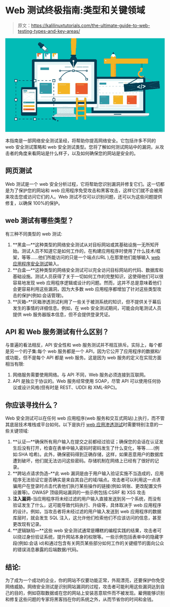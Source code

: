 # Web 测试终极指南:类型和关键领域

> 原文：<https://kalilinuxtutorials.com/the-ultimate-guide-to-web-testing-types-and-key-areas/>

[![](img//e86cf0ef90042212601971d929e51515.png)](https://blogger.googleusercontent.com/img/a/AVvXsEh9A8DJDtjMUj7Un3sRV8eh6B400T0MnYst5EZLc0QGQk-rlYT8nX25ztC79UR-DtRlr2xQCK6oois0TVwflcT8WUWK3hxPcBPCyHO5ynH2_uX7crDwNEXUQ0juz7X2NnUKKal2KiUQM8inMDXGusKM8e6rNuCxmtuubvIx8UDkjyK3UE5O_UPftIFjPg=s16000)

本指南是一部网络安全测试圣经，将帮助你提高网络安全。它包括许多不同的 web 安全测试策略和 web 安全测试类型。您将了解如何测试网站中的漏洞，从攻击者的角度来看网站是什么样子，以及如何确保您的网站是安全的。

## **网页测试**

Web 测试是一个 web 安全分析过程，它将帮助您识别漏洞并修复它们。这一切都是为了保护您的网站和 web 应用程序免受攻击和黑客攻击，这样它们就不会被用来攻击您或访问它们的人。Web 测试不仅可以识别问题，还可以为这些问题提供修复，以确保 100%的保护。

## web 测试有哪些类型？

有三种不同类型的 web 测试:

1.  **黑盒—**这种类型的网络安全测试从对目标网站或其基础设施一无所知开始。测试人员不知道它是如何工作的，在构建应用程序时使用了什么技术/框架，等等……他们所能访问的只是一个端点(URL ),在那里他们能够输入 [web 应用程序安全测试](https://www.getastra.com/blog/security-audit/web-application-security-testing/)输入。
2.  **白盒—**这种类型的网络安全测试可以完全访问目标网站的代码、数据库和基础设施。测试人员获得了关于一切如何工作的完整知识，这使得他们可以很容易地发现 web 应用程序逻辑或设计的问题。然而，这并不总是意味着他们会更容易利用这些漏洞，因为大多数 web 应用程序都增加了针对这些类型攻击的保护(例如:会话管理)。
3.  **灰箱–**灰箱渗透测试利用了一些关于被测系统的知识，但不提供关于幕后发生的事情的详细信息。例如，在 web 安全测试期间，可能会向笔测试人员提供 web 服务器版本信息，但不会提供登录凭证。

## **API 和 Web 服务测试有什么区别？**

与普遍的看法相反，API 安全性和 web 服务测试并不相互排斥。实际上，每个都是另一个的子集:每个 web 服务都是一个 API，因为它公开了应用程序的数据和/或功能，但不是每个 API 都是 web 服务。这是因为 web 服务的定义在实现方面相当有限:

1.  网络服务需要使用网络。与 API 不同，Web 服务必须连接到互联网。
2.  API 是独立于协议的。Web 服务经常使用 SOAP，尽管 API 可以使用任何协议或设计风格(但有时是 REST、UDDI 和 XML-RPC)。

## 你应该寻找什么？

Web 安全测试可以在任何 web 应用程序(web 服务和交互式网站)上执行，而不管其底层技术堆栈或平台如何。以下是执行 [web 应用渗透测试](https://www.getastra.com/blog/security-audit/web-application-penetration-testing/)时需要特别注意的一些关键领域:

1.  **认证—**确保所有用户输入在提交之前都经过验证；确保您的会话在认证发生后没有打开，检查在表单中输入密码时密码发生了什么变化，等等……(例如:SHA 哈希)。此外，确保密码得到正确存储，这样，如果恶意用户的数据库遭到破坏，他们就无法访问这些密码。存储机制在网络上已经有了很好的记录。
2.  **跨站点请求伪造–**此 web 漏洞是由于用户输入验证实施不当造成的，应用程序无法验证它是否确实是来自其自己的域/端点。攻击者可以利用这一点诱骗用户在登录时点击代表他们执行某些操作的链接(例如:转账、更改配置文件设置等)。OWASP 顶级网站漏洞的一些示例包括:CSRF 和 XSS 攻击
3.  **注入漏洞**–当应用程序将未经过滤的用户输入直接发送到另一个系统，而没有验证发生了什么，这可能导致代码执行、升级等，具体取决于 web 应用程序的设计。例如，当攻击者将未经过滤的用户输入发送到 web 应用程序的数据库层时，就会发生 SQL 注入，这允许他们检索他们不应该访问的信息，甚至更改现有记录。
4.  **逻辑缺陷—**这些 web 安全测试通常是糟糕的编程实践的结果，攻击者可以绕过身份验证系统，提升网站本身的权限等。一些示例包括表单中的隐藏字段(例如:会话 id)和通过包含有关网页某些部分如何工作的关键细节的面向公众的错误消息暴露的后端数据/代码。

## **结论:**

为了成为一个成功的企业，你的网站不仅要功能正常，外观漂亮，还要保护你免受网络威胁。网络安全测试是识别网站漏洞的过程，攻击者可能利用这些漏洞达到自己的目的，例如窃取数据或在您的网站上安装恶意软件而不被发现。雇佣能够识别和修复这些问题的专家将黑客挡在你的系统之外，从而节省你的时间和金钱。